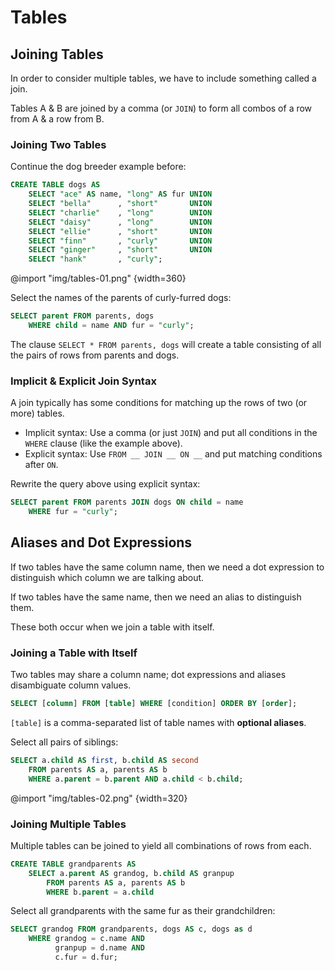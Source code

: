 # Tables

## Joining Tables

In order to consider multiple tables, we have to include something called a join.

Tables A & B are joined by a comma (or `JOIN`) to form all combos of a row from A & a row from B.

### Joining Two Tables

Continue the dog breeder example before:

```sql
CREATE TABLE dogs AS
    SELECT "ace" AS name, "long" AS fur UNION
    SELECT "bella"      , "short"       UNION
    SELECT "charlie"    , "long"        UNION
    SELECT "daisy"      , "long"        UNION
    SELECT "ellie"      , "short"       UNION
    SELECT "finn"       , "curly"       UNION
    SELECT "ginger"     , "short"       UNION
    SELECT "hank"       , "curly";
```

@import "img/tables-01.png" {width=360}

Select the names of the parents of curly-furred dogs:

```sql
SELECT parent FROM parents, dogs
    WHERE child = name AND fur = "curly";
```

The clause `SELECT * FROM parents, dogs` will create a table consisting of all the pairs of rows from parents and dogs.

### Implicit & Explicit Join Syntax

A join typically has some conditions for matching up the rows of two (or more) tables.

- Implicit syntax: Use a comma (or just `JOIN`) and put all conditions in the `WHERE` clause (like the example above).
- Explicit syntax: Use `FROM __ JOIN __ ON __` and put matching conditions after `ON`.

Rewrite the query above using explicit syntax:

```sql
SELECT parent FROM parents JOIN dogs ON child = name
    WHERE fur = "curly";
```

## Aliases and Dot Expressions

If two tables have the same column name, then we need a dot expression to distinguish which column we are talking about.

If two tables have the same name, then we need an alias to distinguish them.

These both occur when we join a table with itself.

### Joining a Table with Itself

Two tables may share a column name; dot expressions and aliases disambiguate column values.

```sql
SELECT [column] FROM [table] WHERE [condition] ORDER BY [order];
```

`[table]` is a comma-separated list of table names with **optional aliases**.

Select all pairs of siblings:

```sql
SELECT a.child AS first, b.child AS second
    FROM parents AS a, parents AS b
    WHERE a.parent = b.parent AND a.child < b.child;
```

@import "img/tables-02.png" {width=320}

### Joining Multiple Tables

Multiple tables can be joined to yield all combinations of rows from each.

```sql
CREATE TABLE grandparents AS
    SELECT a.parent AS grandog, b.child AS granpup
        FROM parents AS a, parents AS b
        WHERE b.parent = a.child
```

Select all grandparents with the same fur as their grandchildren:

```sql
SELECT grandog FROM grandparents, dogs AS c, dogs as d
    WHERE grandog = c.name AND
          granpup = d.name AND
          c.fur = d.fur;
```